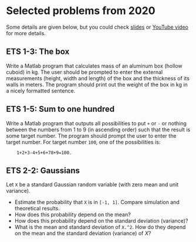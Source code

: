 # Selected problems from 2020

Some details are given below, but you could check [slides](./slides.pdf) or
[YouTube video](https://www.youtube.com/watch?v=16JeTw1X0m8) for more
details.

## ETS 1-3: The box

Write a Matlab program that calculates mass of an aluminum box (hollow
cuboid) in kg. The user should be prompted to enter the external
measurements (height, width and length) of the box and the thickness of its
walls in meters. The program should print out the weight of the box in kg in
a nicely formatted sentence.

## ETS 1-5: Sum to one hundred
        
Write a Matlab program that outputs all possibilities to put `+`
or `-` or nothing between the numbers from 1 to 9 (in ascending order)
such that the result is some target number. The program should prompt
the user to enter the target number. For target number `100`, one
of the possibilities is:

```
    1+2+3-4+5+6+78+9=100.
```

## ETS 2-2: Gaussians

Let `X` be a standard Gaussian random variable (with zero mean and unit
variance).

* Estimate the probability that `X` is in `[-1, 1]`. Compare simulation and
  theoretical results.
* How does this probability depend on the mean?
* How does this probability depend on the standard deviation (variance)?
* What is the mean and standard deviation of `X.^2`. How do they depend on
  the mean and the standard deviation (variance) of $X$?

